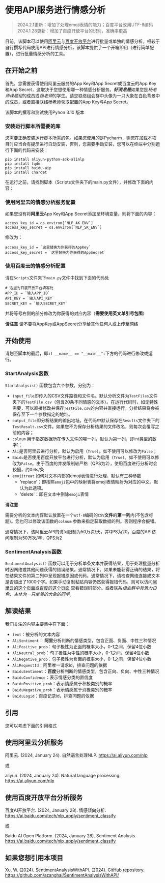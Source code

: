# 使用API服务进行情感分析

> 2024.2.1更新：增加了处理emoji表情的能力；百度平台改用UTF-8编码  
> 2024.1.28更新：增加了百度开放平台的识别，准确率更高


目前，该脚本可以使用[阿里云](https://help.aliyun.com/document_detail/179345.html)与[百度开放平台](https://ai.baidu.com/tech/nlp_apply/sentiment_classify)进行批量或单独的情感分析。相较于自行撰写代码使用API进行情感分析，该脚本提供了一个开箱即用（进行简单配置），进行批量情感分析的工具。

## 在开始之前

首先，您需要获得使用阿里云服务的App Key和App Secret或百度云的App Key和App Secret，这取决于您想使用哪一种情感分析服务。***好消息是***如果您是*杨老师课题组*的成员或*杨老师*的学生。请您联络组会群中头像为一只大象在白色背景中的成员，或者直接联络杨老师获取配置的App
Key与App Secret。

该脚本的撰写和测试使用Pyhon 3.10 版本

### 安装运行脚本所需要的库

您需要正确安装运行脚本所需的包。如果您使用的是Pycharm，则您在加载本项目时应当会有提示进行自动安装，否则，您需要手动安装，您可以在终端中分别运行下面的代码来安装：

```
pip install aliyun-python-sdk-alinlp
pip install tqdm
pip install baidu-aip
pip install chardet
```

在运行之前，请找到脚本（Scripts文件夹下的main.py文件），并修改下面的内容：

### 使用阿里云的情感分析服务配置

如果您没有将**阿里云**App Key和App Secret添加至环境变量，则将下面的内容：

```
access_key_id = os.environ[`NLP_AK_ENV`]
access_key_secret = os.environ[`NLP_SK_ENV`]
```

修改为：

```
access_key_id = `这里替换为你获得的AppKey`
access_key_secret = `这里替换为你获得的AppSecret`
```

### 使用百度云的情感分析配置

请在`Scripts`文件夹下`main.py`文件中找到下面的代码处
```
# 这里为百度开放平台填写处
APP_ID = `输入APP_ID`
API_KEY = `输入API_KEY`
SECRET_KEY = `输入SECRET_KEY`
```

并将等号右侧的部分修改为你获得的对应内容（**需要使用英文单引号包围**）

**请注意** 请不要将AppKey或AppSecret分享给其他任何人或上传至网络

## 开始使用

请划至脚本的最后，即`if __name__ == "__main__":`下方的代码进行修改或运行。

### StartAnalysis函数

`StartAnalysis()`
函数包含六个参数，分别为：

 - `input_file`即传入的CSV文件路径和文件名。默认分析文件为`TestFiles`文件夹下的`TestFile.csv`（包含20条不同情感的文本）。在运行代码时，如无特殊需要，可以直接修改并保存`TestFile.csv`的内容并直接运行，分析结果将会被保存至下一个参数指定的地址。
 - `output_file`即分析结果的输出地址。在代码中默认保存在`Results`文件夹下的`TestResult.csv`文件。如果您不为保存分析结果的文件改名，则每次会覆写之前的内容；
 - `colnum` 用于指定数据所在传入文件的哪一列，默认为第一列，即int类型的数字1；
 - `Ali`是否阿里云进行分析，默认为启用（`True`）。如不使用可以修改为`False`；
 - `Baidu`是否使用百度开放平台进行分析，默认为启用（`True`）。如不使用可以修改为`False`。由于百度的并发限制较严格（QPS为2），使用百度进行分析时会较慢，约0.6s/条
 - `emojitreat` 如何对文本内部的emoji表情进行处理，默认有三种参数
   - 'replace'：即按照`emoji`包中的映射表将emoji表情映射为对应的中文。默认为此选项。
   - 'delete'：即在文本中删除`emoji`表情

**请注意**

需要分析的文本内容默认放置在一个`utf-8`编码的`CSV`**文件**的**第一列**内(不包含标题)。您也可以修改该函数的`colnum`
参数来指定获取数据的列。否则程序会报错。

通常情况下，该阿里云API的访问限制为50万次/天，并QPS为20。百度的API访问限制为50万次/年，QPS为2

### SentimentAnalysis函数

`SentimentAnalysis()`
函数可以用于分析单条文本并获得结果，用于处理批量分析时因网络或其他问题获得的错误结果。通常情况下，如果未能获得正确的结果，将在结果文件的第二列中呈现报错原因或代码。通常情况下，请检查网络连接或文本是否超出了1000个字。如果手动复制粘贴内容仍然获得报错代码，则可以访问[阿里云的这个页面](https://help.aliyun.com/document_detail/179345.html)或[百度的这个页面](https://ai.baidu.com/ai-doc/NLP/tk6z52b9z#%E9%94%99%E8%AF%AF%E7%A0%81)
查看错误码部分。或者联系*组会群中背景为白色，主体为一只坐着的大象的同学*。

## 解读结果

我们关注的内容主要集中在下面：

 - `text`：被分析的文本内容
 - `AliSentiment`： **阿里**分析判断的情感类型，包含正面、负面、中性三种情况
 - `AliPositive_prob`：句子极性为正面的概率大小，0-1之间，保留4位小数
 - `AliNeutral_prob`：句子极性为中性的概率大小，0-1之间，保留4位小数
 - `AliNegative_prob`：句子极性为负面的概率大小，0-1之间，保留4位小数
 - `AliRequestId`：阿里唯一请求id，排查问题的依据
 - `BaiduSentiment`：**百度**分析判断的情感类型，包含正向、负向、中性三种情况
 - `BaiduConfidence`：表示情感分类的置信度
 - `BaiduPositive_prob`：表示情感属于积极类别的概率
 - `BaiduNegative_prob`：表示情感属于消极类别的概率
 - `BaiduLogid`：百度记录id，排查问题的依据

## 引用

您可以考虑下面的引用格式

## 使用阿里云分析服务

阿里云. (2024, January 24). 自然语言处理NLP. https://ai.aliyun.com/nlp

或

aliyun. (2024, January 24). Natural language processing. https://ai.aliyun.com/nlp

## 使用百度开放平台分析服务

百度AI开放平台. (2024, January 28). 情感倾向分析. https://ai.baidu.com/tech/nlp_apply/sentiment_classify

或


Baidu AI Open Platform. (2024, January 28). Sentiment Analysis. https://ai.baidu.com/tech/nlp_apply/sentiment_classify

## 如果您想引用本项目

Xu, W. (2024). SentimentAnalysisWithAPI. (2024). GitHub repository. https://github.com/azanghai/SentimentAnalysisWithAPI/





